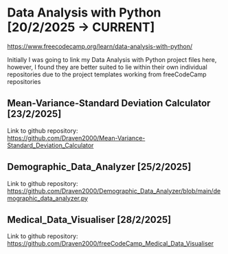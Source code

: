Data Analysis with Python<br> 
[20/2/2025 -> CURRENT]
===
https://www.freecodecamp.org/learn/data-analysis-with-python/

<p>Initially I was going to link my Data Analysis with Python project files here,
however, I found they are better suited to lie within their own individual repositories due to the project templates working from freeCodeCamp repositories</p>


Mean-Variance-Standard Deviation Calculator 
[23/2/2025]
---
Link to github repository:<br>
https://github.com/Draven2000/Mean-Variance-Standard_Deviation_Calculator

Demographic_Data_Analyzer
[25/2/2025]
---
Link to github repository:<br>
https://github.com/Draven2000/Demographic_Data_Analyzer/blob/main/demographic_data_analyzer.py

Medical_Data_Visualiser 
[28/2/2025]
---
Link to github repository:<br>
https://github.com/Draven2000/freeCodeCamp_Medical_Data_Visualiser
